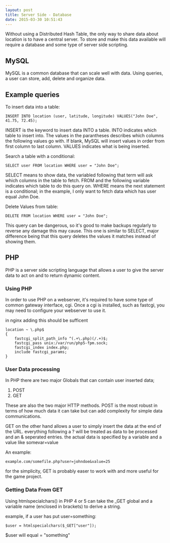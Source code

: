 ```yaml
---
layout: post
title: Server Side - Database
date: 2015-03-30 10:51:43
---
```


Without using a Distributed Hash Table, the only way to share data about location is to have a central server.
To store and make this data available will require a database and some type of server side scripting.

MySQL
-----

MySQL is a common database that can scale well with data.
Using queries, a user can store, add, delete and organize data.

## Example queries

To insert data into a table:

	INSERT INTO location (user, latitude, longitude) VALUES("John Doe", 41.75, 72.45);

INSERT is the keyword to insert data INTO a table.
INTO indicates which table to insert into.
The values in the parantheses describes which columns the following values go with. If blank, MySQL will insert values in order from first column to last column.
VALUES indicates what is being inserted.

Search a table with a conditional:

	SELECT user FROM location WHERE user = "John Doe";

SELECT means to show data, the variabled following that term will ask which columns in the table to fetch.
FROM and the following variable indicates which table to do this query on.
WHERE means the next statement is a conditional; in the example, I only want to fetch data which has user equal John Doe.

Delete Values from table:

	DELETE FROM location WHERE user = "John Doe";

This query can be dangerous, so it's good to make backups regularly to reverse any damage this may cause.
This one is similar to SELECT, major difference being that this query deletes the values it matches instead of showing them.

PHP
---

PHP is a server side scripting language that allows a user to give the server data to act on and to return dynamic content.

### Using PHP

In order to use PHP on a webserver, it's required to have some type of common gateway interface, cgi.
Once a cgi is installed, such as fastcgi, you may need to configure your webserver to use it.

in nginx adding this should be sufficent 

	location ~ \.php$
	{
		fastcgi_split_path_info ^(.+\.php)(/.+)$;
		fastcgi_pass unix:/var/run/php5-fpm.sock;
		fastcgi_index index.php;
		include fastcgi_params;
	}

### User Data processing

In PHP there are two major Globals that can contain user inserted data;
 1. POST
 2. GET

These are also the two major HTTP methods.
POST is the most robust in terms of how much data it can take but can add complexity for simple data communications.

GET on the other hand allows a user to simply insert the data at the end of the URL. everything following a ? will be treated as data to be processed and an & seperated entries. the actual data is specified by a variable and a value like somevar=value

An example:

	example.com/somefile.php?user=johndoe&value=25

for the simplicity, GET is probably easer to work with and more useful for the game project.

### Getting Data From GET

Using htmlspecialchars() in PHP 4 or 5 can take the \_GET global and a variable name (enclosed in brackets) to derive a string.

example, if a user has put user=something:

	$user = htmlspecialchars($_GET["user"]);

$user will equal = "something"

